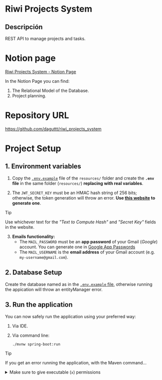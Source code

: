 # Riwi Projects System
## Descripción

REST API to manage projects and tasks.

# Notion page

[Riwi Projects System - Notion Page](https://daguttt.notion.site/Riwi-Projects-System-Spring-Boot-115bb315d6b98019bf42d172a3aa3517?pvs=4)

In the Notion Page you can find:
1. The Relational Model of the Database.
2. Project planning.

# Repository URL
https://github.com/daguttt/riwi_projects_system

# Project Setup

## 1. Environment variables

1. Copy the [`.env.example`](./src/main/resources/.env.example) file of the `resources/` folder and create the **`.env` file**  in the same folder (`resources/`) **replacing with real variables**.

2. The `JWT_SECRET_KEY` must be an HMAC hash string of 256 bits; otherwise, the token generation will throw an error. **Use [this website](https://www.devglan.com/online-tools/hmac-sha256-online?ref=blog.tericcabrel.com) to generate one**.

> [!TIP]
> Use whichever text for the *"Text to Compute Hash"* and *"Secret Key"* fields in the website.

3. **Emails functionality:** 
   - The `MAIL_PASSWORD` must be an **app password** of your Gmail (*Google*) account. You can generate one in [Google App Passwords](https://myaccount.google.com/apppasswords)
   - The `MAIL_USERNAME` is the **email address** of your Gmail account (e.g. `my-username@gmail.com`).

## 2. Database Setup
Create the database named as in the [`.env.example` file](./src/main/resources/.env.example), otherwise running the appication will throw an entityManager error.

## 3. Run the application
You can now safely run the application using your preferred way:
1. Via IDE.
2. Via command line:

    ```bash
    ./mvnw spring-boot:run
    ```
> [!TIP]
> If you get an error running the application, with the Maven command... 
> <details>
> <summary>Make sure to give executable (<code>x</code>) permissions</summary>
> <pre>chmod ugo+x ./mvnw</pre>
> </details>